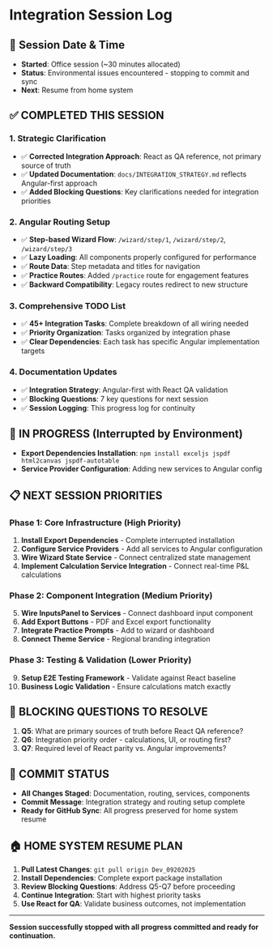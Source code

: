 # Integration Session Log

## **📅 Session Date & Time**

- **Started**: Office session (~30 minutes allocated)
- **Status**: Environmental issues encountered - stopping to commit and sync
- **Next**: Resume from home system

## **✅ COMPLETED THIS SESSION**

### **1. Strategic Clarification**

- ✅ **Corrected Integration Approach**: React as QA reference, not primary source of truth
- ✅ **Updated Documentation**: `docs/INTEGRATION_STRATEGY.md` reflects Angular-first approach
- ✅ **Added Blocking Questions**: Key clarifications needed for integration priorities

### **2. Angular Routing Setup**

- ✅ **Step-based Wizard Flow**: `/wizard/step/1`, `/wizard/step/2`, `/wizard/step/3`
- ✅ **Lazy Loading**: All components properly configured for performance
- ✅ **Route Data**: Step metadata and titles for navigation
- ✅ **Practice Routes**: Added `/practice` route for engagement features
- ✅ **Backward Compatibility**: Legacy routes redirect to new structure

### **3. Comprehensive TODO List**

- ✅ **45+ Integration Tasks**: Complete breakdown of all wiring needed
- ✅ **Priority Organization**: Tasks organized by integration phase
- ✅ **Clear Dependencies**: Each task has specific Angular implementation targets

### **4. Documentation Updates**

- ✅ **Integration Strategy**: Angular-first with React QA validation
- ✅ **Blocking Questions**: 7 key questions for next session
- ✅ **Session Logging**: This progress log for continuity

## **🔄 IN PROGRESS (Interrupted by Environment)**

- **Export Dependencies Installation**: `npm install exceljs jspdf html2canvas jspdf-autotable`
- **Service Provider Configuration**: Adding new services to Angular config

## **📋 NEXT SESSION PRIORITIES**

### **Phase 1: Core Infrastructure (High Priority)**

1. **Install Export Dependencies** - Complete interrupted installation
2. **Configure Service Providers** - Add all services to Angular configuration
3. **Wire Wizard State Service** - Connect centralized state management
4. **Implement Calculation Service Integration** - Connect real-time P&L calculations

### **Phase 2: Component Integration (Medium Priority)**

5. **Wire InputsPanel to Services** - Connect dashboard input component
6. **Add Export Buttons** - PDF and Excel export functionality
7. **Integrate Practice Prompts** - Add to wizard or dashboard
8. **Connect Theme Service** - Regional branding integration

### **Phase 3: Testing & Validation (Lower Priority)**

9. **Setup E2E Testing Framework** - Validate against React baseline
10. **Business Logic Validation** - Ensure calculations match exactly

## **🚨 BLOCKING QUESTIONS TO RESOLVE**

1. **Q5**: What are primary sources of truth before React QA reference?
2. **Q6**: Integration priority order - calculations, UI, or routing first?
3. **Q7**: Required level of React parity vs. Angular improvements?

## **💾 COMMIT STATUS**

- **All Changes Staged**: Documentation, routing, services, components
- **Commit Message**: Integration strategy and routing setup complete
- **Ready for GitHub Sync**: All progress preserved for home system resume

## **🏠 HOME SYSTEM RESUME PLAN**

1. **Pull Latest Changes**: `git pull origin Dev_09202025`
2. **Install Dependencies**: Complete export package installation
3. **Review Blocking Questions**: Address Q5-Q7 before proceeding
4. **Continue Integration**: Start with highest priority tasks
5. **Use React for QA**: Validate business outcomes, not implementation

---

**Session successfully stopped with all progress committed and ready for continuation.**

